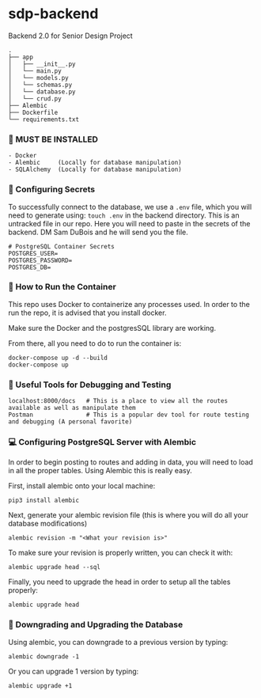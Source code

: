 # sdp-backend
Backend 2.0 for Senior Design Project
```
.
├── app
│   ├── __init__.py
│   └── main.py
│   └── models.py
│   └── schemas.py
│   └── database.py
│   └── crud.py
├── Alembic
├── Dockerfile
└── requirements.txt
```

### 👾 MUST BE INSTALLED
```
- Docker
- Alembic     (Locally for database manipulation)
- SQLAlchemy  (Locally for database manipulation)
```

### 👀 Configuring Secrets
To successfully connect to the database, we use a `.env` file, which you will need to generate using:
`touch .env` in the backend directory. This is an untracked file in our repo. Here you will need to paste in the secrets of the backend. DM Sam DuBois and he will send you the file.

```
# PostgreSQL Container Secrets
POSTGRES_USER=
POSTGRES_PASSWORD=
POSTGRES_DB=
```


### 🚀 How to Run the Container

This repo uses Docker to containerize any processes used. In order to the run the repo, it is advised that you install docker.

Make sure the Docker and the postgresSQL library are working.

From there, all you need to do to run the container is:
```
docker-compose up -d --build
docker-compose up
```

### 🧪 Useful Tools for Debugging and Testing
```
localhost:8000/docs   # This is a place to view all the routes available as well as manipulate them
Postman               # This is a popular dev tool for route testing and debugging (A personal favorite)
```

### 💻 Configuring PostgreSQL Server with Alembic
In order to begin posting to routes and adding in data, you will need to load in all the proper tables. Using Alembic this is really easy.

First, install alembic onto your local machine:
```
pip3 install alembic
```

Next, generate your alembic revision file (this is where you will do all your database modifications)
```
alembic revision -m "<What your revision is>"
```

To make sure your revision is properly written, you can check it with:
```
alembic upgrade head --sql
```

Finally, you need to upgrade the head in order to setup all the tables properly:
```
alembic upgrade head
```

### 💽 Downgrading and Upgrading the Database
Using alembic, you can downgrade to a previous version by typing:
```
alembic downgrade -1
```

Or you can upgrade 1 version by typing:
```
alembic upgrade +1
```
